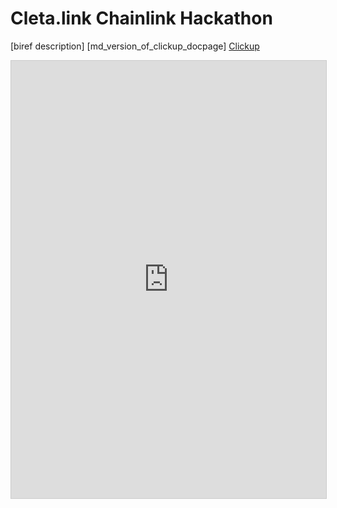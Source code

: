 # Cleta.link Chainlink Hackathon  
[biref description]
[md_version_of_clickup_docpage]
[Clickup](https://doc.clickup.com/p/h/88hjt-133/038c0fd2d229bb3)

<iframe class="clickup-embed" src="https://doc.clickup.com/d/h/88hjt-1274/4bad18965f66eaa" onwheel="" width="100%" height="700px" style="background: transparent; border: 1px solid #ccc;"></iframe>
